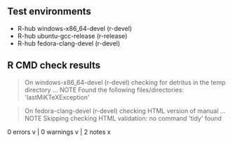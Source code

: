 ## Test environments
- R-hub windows-x86_64-devel (r-devel)
- R-hub ubuntu-gcc-release (r-release)
- R-hub fedora-clang-devel (r-devel)

## R CMD check results
> On windows-x86_64-devel (r-devel)
  checking for detritus in the temp directory ... NOTE
  Found the following files/directories:
    'lastMiKTeXException'

> On fedora-clang-devel (r-devel)
  checking HTML version of manual ... NOTE
  Skipping checking HTML validation: no command 'tidy' found

0 errors v | 0 warnings v | 2 notes x
